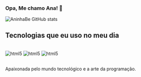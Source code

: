 
### Opa, Me chamo Ana! 🖖 

![AninhaBe GitHub stats](https://github-readme-stats.vercel.app/api?username=aninhaBe&show_icons=true&theme=dracula)

## Tecnologias que eu uso no meu dia

<div style="display: inline_block"><br/>
    <img align="center"alt="html5" src="https://img.shields.io/badge/HTML5-E34F26?style=for-the-badge&logo=html5&logoColor=white">
    <img align="center"alt="html5" src="https://img.shields.io/badge/CSS3-1572B6?style=for-the-badge&logo=css3&logoColor=white">
    <img align="center"alt="html5" src="https://img.shields.io/badge/JavaScript-F7DF1E?style=for-the-badge&logo=javascript&logoColor=black">
</div><br>

Apaixonada pelo mundo tecnológico e a arte da programação.
